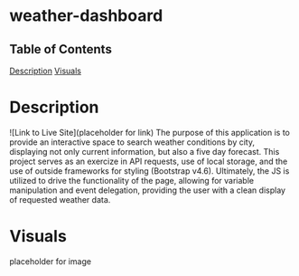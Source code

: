 # weather-dashboard

## Table of Contents
[Description](#description)
[Visuals](#visuals)

# Description
![Link to Live Site](placeholder for link)
The purpose of this application is to provide an interactive space to search weather conditions by city, displaying not only current information, but also a five day forecast. This project serves as an exercize in API requests, use of local storage, and the use of outside frameworks for styling (Bootstrap v4.6). Ultimately, the JS is utilized to drive the functionality of the page, allowing for variable manipulation and event delegation, providing the user with a clean display of requested weather data.

# Visuals
placeholder for image